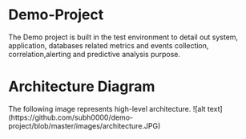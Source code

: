 # Demo-Project
The Demo project is built in the test environment to detail out system, application, databases related metrics and events collection, correlation,alerting and predictive analysis purpose.
<h1>Architecture Diagram</h1>
The following image represents high-level architecture.
![alt text](https://github.com/subh0000/demo-project/blob/master/images/architecture.JPG)
